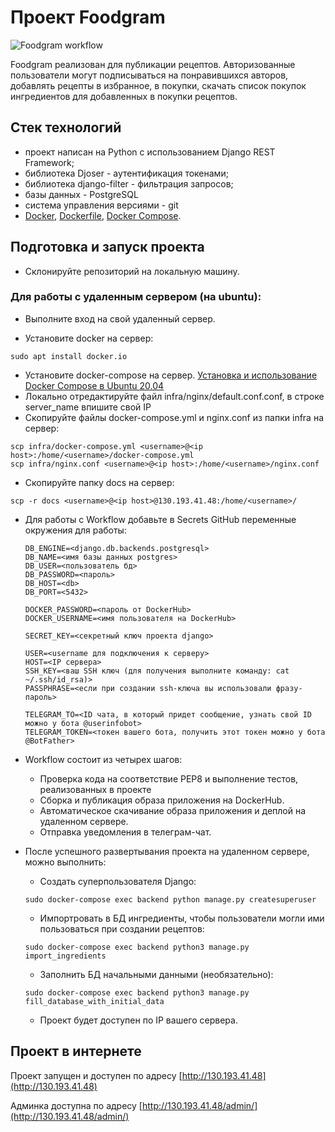 # Проект Foodgram

![Foodgram workflow](https://github.com/PavelPatsey/foodgram-project-react/actions/workflows/main.yml/badge.svg)

Foodgram реализован для публикации рецептов. Авторизованные пользователи
могут подписываться на понравившихся авторов, добавлять рецепты в избранное,
в покупки, скачать список покупок ингредиентов для добавленных в покупки
рецептов.

## Стек технологий

- проект написан на Python с использованием Django REST Framework;
- библиотека Djoser - аутентификация токенами;
- библиотека django-filter - фильтрация запросов;
- базы данных - PostgreSQL
- система управления версиями - git
- [Docker](https://docs.docker.com/engine/install/ubuntu/), [Dockerfile](https://docs.docker.com/engine/reference/builder/), [Docker Compose](https://docs.docker.com/compose/).

## Подготовка и запуск проекта
* Склонируйте репозиторий на локальную машину.

### Для работы с удаленным сервером (на ubuntu):
* Выполните вход на свой удаленный сервер.

* Установите docker на сервер:
```
sudo apt install docker.io 
```
* Установите docker-compose на сервер. [Установка и использование Docker Compose в Ubuntu 20.04](https://www.digitalocean.com/community/tutorials/how-to-install-and-use-docker-compose-on-ubuntu-20-04-ru)
* Локально отредактируйте файл infra/nginx/default.conf.conf, в строке server_name впишите свой IP
* Скопируйте файлы docker-compose.yml и nginx.conf из папки infra на сервер:
```
scp infra/docker-compose.yml <username>@<ip host>:/home/<username>/docker-compose.yml
scp infra/nginx.conf <username>@<ip host>:/home/<username>/nginx.conf
```
* Скопируйте папку docs на сервер:
```
scp -r docs <username>@<ip host>@130.193.41.48:/home/<username>/
```

* Для работы с Workflow добавьте в Secrets GitHub переменные окружения для работы:
    ```
    DB_ENGINE=<django.db.backends.postgresql>
    DB_NAME=<имя базы данных postgres>
    DB_USER=<пользователь бд>
    DB_PASSWORD=<пароль>
    DB_HOST=<db>
    DB_PORT=<5432>
    
    DOCKER_PASSWORD=<пароль от DockerHub>
    DOCKER_USERNAME=<имя пользователя на DockerHub>
    
    SECRET_KEY=<секретный ключ проекта django>

    USER=<username для подключения к серверу>
    HOST=<IP сервера>
    SSH_KEY=<ваш SSH ключ (для получения выполните команду: cat ~/.ssh/id_rsa)>
    PASSPHRASE=<если при создании ssh-ключа вы использовали фразу-пароль>

    TELEGRAM_TO=<ID чата, в который придет сообщение, узнать свой ID можно у бота @userinfobot>
    TELEGRAM_TOKEN=<токен вашего бота, получить этот токен можно у бота @BotFather>
    ```
* Workflow состоит из четырех шагов:
     - Проверка кода на соответствие PEP8 и выполнение тестов, реализованных в проекте
     - Сборка и публикация образа приложения на DockerHub.
     - Автоматическое скачивание образа приложения и деплой на удаленном сервере.
     - Отправка уведомления в телеграм-чат.  
  

* После успешного развертывания проекта на удаленном сервере, можно выполнить:
    - Создать суперпользователя Django:
    ```
    sudo docker-compose exec backend python manage.py createsuperuser
    ```
    - Импортровать в БД ингредиенты, чтобы пользователи могли ими пользоваться при создании рецептов:  
    ```
    sudo docker-compose exec backend python3 manage.py import_ingredients
    ```
    - Заполнить БД начальными данными (необязательно):  
    ```
    sudo docker-compose exec backend python3 manage.py fill_database_with_initial_data
    ```
    - Проект будет доступен по IP вашего сервера.
  
## Проект в интернете
Проект запущен и доступен по адресу [http://130.193.41.48](http://130.193.41.48)

Админка доступна по адресу [http://130.193.41.48/admin/](http://130.193.41.48/admin/)
